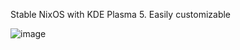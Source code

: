 Stable NixOS with KDE Plasma 5. Easily customizable

![image](https://github.com/Steinardarri/NixOS_Config/assets/25306502/720137df-6d41-4f73-88c6-d590c7512dae)

